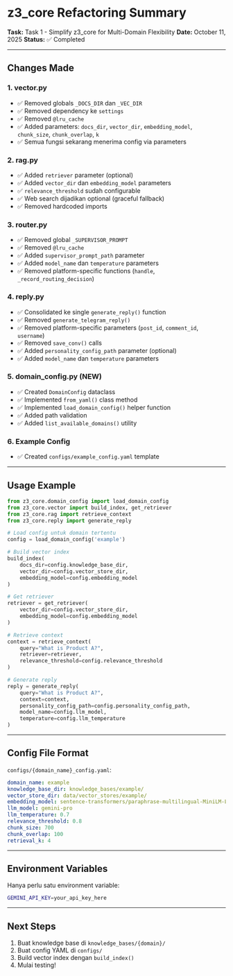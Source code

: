 # z3_core Refactoring Summary

**Task:** Task 1 - Simplify z3_core for Multi-Domain Flexibility
**Date:** October 11, 2025
**Status:** ✅ Completed

---

## Changes Made

### 1. **vector.py**
- ✅ Removed globals `_DOCS_DIR` dan `_VEC_DIR`
- ✅ Removed dependency ke `settings`
- ✅ Removed `@lru_cache`
- ✅ Added parameters: `docs_dir`, `vector_dir`, `embedding_model`, `chunk_size`, `chunk_overlap`, `k`
- ✅ Semua fungsi sekarang menerima config via parameters

### 2. **rag.py**
- ✅ Added `retriever` parameter (optional)
- ✅ Added `vector_dir` dan `embedding_model` parameters
- ✅ `relevance_threshold` sudah configurable
- ✅ Web search dijadikan optional (graceful fallback)
- ✅ Removed hardcoded imports

### 3. **router.py**
- ✅ Removed global `_SUPERVISOR_PROMPT`
- ✅ Removed `@lru_cache`
- ✅ Added `supervisor_prompt_path` parameter
- ✅ Added `model_name` dan `temperature` parameters
- ✅ Removed platform-specific functions (`handle`, `_record_routing_decision`)

### 4. **reply.py**
- ✅ Consolidated ke single `generate_reply()` function
- ✅ Removed `generate_telegram_reply()`
- ✅ Removed platform-specific parameters (`post_id`, `comment_id`, `username`)
- ✅ Removed `save_conv()` calls
- ✅ Added `personality_config_path` parameter (optional)
- ✅ Added `model_name` dan `temperature` parameters

### 5. **domain_config.py** (NEW)
- ✅ Created `DomainConfig` dataclass
- ✅ Implemented `from_yaml()` class method
- ✅ Implemented `load_domain_config()` helper function
- ✅ Added path validation
- ✅ Added `list_available_domains()` utility

### 6. **Example Config**
- ✅ Created `configs/example_config.yaml` template

---

## Usage Example

```python
from z3_core.domain_config import load_domain_config
from z3_core.vector import build_index, get_retriever
from z3_core.rag import retrieve_context
from z3_core.reply import generate_reply

# Load config untuk domain tertentu
config = load_domain_config('example')

# Build vector index
build_index(
    docs_dir=config.knowledge_base_dir,
    vector_dir=config.vector_store_dir,
    embedding_model=config.embedding_model
)

# Get retriever
retriever = get_retriever(
    vector_dir=config.vector_store_dir,
    embedding_model=config.embedding_model
)

# Retrieve context
context = retrieve_context(
    query="What is Product A?",
    retriever=retriever,
    relevance_threshold=config.relevance_threshold
)

# Generate reply
reply = generate_reply(
    query="What is Product A?",
    context=context,
    personality_config_path=config.personality_config_path,
    model_name=config.llm_model,
    temperature=config.llm_temperature
)
```

---

## Config File Format

`configs/{domain_name}_config.yaml`:

```yaml
domain_name: example
knowledge_base_dir: knowledge_bases/example/
vector_store_dir: data/vector_stores/example/
embedding_model: sentence-transformers/paraphrase-multilingual-MiniLM-L12-v2
llm_model: gemini-pro
llm_temperature: 0.7
relevance_threshold: 0.8
chunk_size: 700
chunk_overlap: 100
retrieval_k: 4
```

---

## Environment Variables

Hanya perlu satu environment variable:

```bash
GEMINI_API_KEY=your_api_key_here
```

---

## Next Steps

1. Buat knowledge base di `knowledge_bases/{domain}/`
2. Buat config YAML di `configs/`
3. Build vector index dengan `build_index()`
4. Mulai testing!
